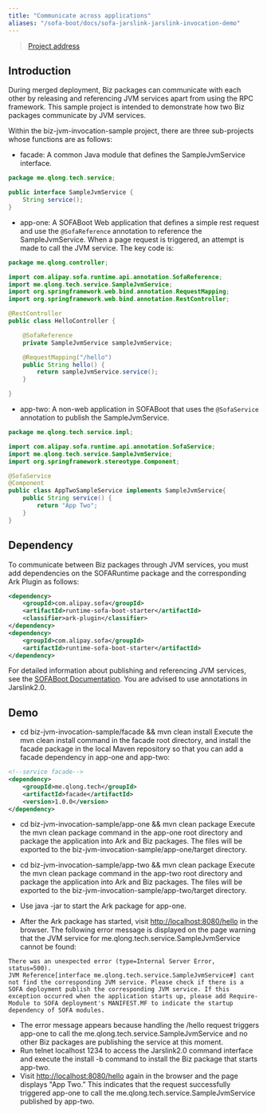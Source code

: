 ```yaml
---
title: "Communicate across applications"
aliases: "/sofa-boot/docs/sofa-jarslink-jarslink-invocation-demo"
---
```


> [Project address](https://github.com/sofastack/sofa-jarslink/tree/master/sofa-jarslink-samples/biz-jvm-invocation-sample)

## Introduction

During merged deployment, Biz packages can communicate with each other by releasing and referencing JVM services apart from using the RPC framework. This sample project is intended to demonstrate how two Biz packages communicate by JVM services.

Within the biz-jvm-invocation-sample project, there are three sub-projects whose functions are as follows:

+ facade: A common Java module that defines the SampleJvmService interface.

```java
package me.qlong.tech.service;

public interface SampleJvmService {
    String service();
}
```

+ app-one: A SOFABoot Web application that defines a simple rest request and use the `@SofaReference` annotation to reference the SampleJvmService. When a page request is triggered, an attempt is made to call the JVM service. The key code is:

```java
package me.qlong.controller;

import com.alipay.sofa.runtime.api.annotation.SofaReference;
import me.qlong.tech.service.SampleJvmService;
import org.springframework.web.bind.annotation.RequestMapping;
import org.springframework.web.bind.annotation.RestController;

@RestController
public class HelloController {

    @SofaReference
    private SampleJvmService sampleJvmService;

    @RequestMapping("/hello")
    public String hello() {
        return sampleJvmService.service();
    }

}
```

+ app-two: A non-web application in SOFABoot that uses the `@SofaService` annotation to publish the SampleJvmService.

```java
package me.qlong.tech.service.impl;

import com.alipay.sofa.runtime.api.annotation.SofaService;
import me.qlong.tech.service.SampleJvmService;
import org.springframework.stereotype.Component;

@SofaService
@Component
public class AppTwoSampleService implements SampleJvmService{
    public String service() {
        return "App Two";
    }
}
```

## Dependency

To communicate between Biz packages through JVM services, you must add dependencies on the SOFARuntime package and the corresponding Ark Plugin as follows:

```xml
<dependency>
    <groupId>com.alipay.sofa</groupId>
    <artifactId>runtime-sofa-boot-starter</artifactId>
    <classifier>ark-plugin</classifier>
</dependency>
<dependency>
    <groupId>com.alipay.sofa</groupId>
    <artifactId>runtime-sofa-boot-starter</artifactId>
</dependency>
```

For detailed information about publishing and referencing JVM services, see the [SOFABoot Documentation](../module-service). You are advised to use annotations in Jarslink2.0.

## Demo

+ cd biz-jvm-invocation-sample/facade && mvn clean install
Execute the mvn clean install command in the facade root directory, and install the facade package in the local Maven repository so that you can add a facade dependency in app-one and app-two:

```xml
<!--service facade-->
<dependency>
    <groupId>me.qlong.tech</groupId>
    <artifactId>facade</artifactId>
    <version>1.0.0</version>
</dependency>
```

+ cd biz-jvm-invocation-sample/app-one && mvn clean package
Execute the mvn clean package command in the app-one root directory and package the application into Ark and Biz packages. The files will be exported to the biz-jvm-invocation-sample/app-one/target directory.

+ cd biz-jvm-invocation-sample/app-two && mvn clean package
Execute the mvn clean package command in the app-two root directory and package the application into Ark and Biz packages. The files will be exported to the biz-jvm-invocation-sample/app-two/target directory.

+ Use java -jar to start the Ark package for app-one.
+ After the Ark package has started, visit <http://localhost:8080/hello> in the browser. The following error message is displayed on the page warning that the JVM service for me.qlong.tech.service.SampleJvmService cannot be found:

```text
There was an unexpected error (type=Internal Server Error, status=500).
JVM Reference[interface me.qlong.tech.service.SampleJvmService#] cant not find the corresponding JVM service. Please check if there is a SOFA deployment publish the corresponding JVM service. If this exception occurred when the application starts up, please add Require-Module to SOFA deployment's MANIFEST.MF to indicate the startup dependency of SOFA modules.
```

+ The error message appears because handling the /hello request triggers app-one to call the me.qlong.tech.service.SampleJvmService and no other Biz packages are publishing the service at this moment.
+ Run telnet localhost 1234 to access the Jarslink2.0 command interface and execute the install -b command to install the Biz package that starts app-two.
+ Visit <http://localhost:8080/hello> again in the browser and the page displays "App Two.” This indicates that the request successfully triggered app-one to call the me.qlong.tech.service.SampleJvmService published by app-two.
